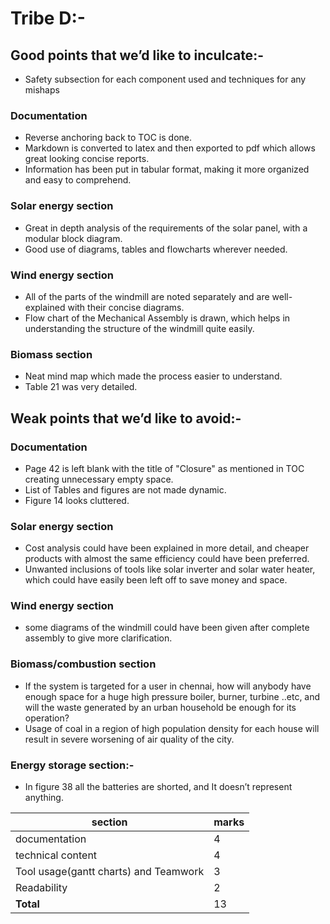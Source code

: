 # Tribe D:-

## Good points that we’d like to inculcate:-

-	Safety subsection for each component used and techniques for any mishaps

 ### Documentation

-	Reverse anchoring back to TOC is done.
-	Markdown is converted to latex and then exported to pdf which allows great looking concise reports.
-	Information has been put in tabular format, making it more organized and easy to comprehend.

### Solar energy section

-	Great in depth analysis of the requirements of the solar panel, with a modular block diagram.
-	Good use of diagrams, tables and flowcharts wherever needed.

### Wind energy section

-	All of the parts of the windmill are noted separately and are well-explained with their concise diagrams.
-	Flow chart of the Mechanical Assembly is drawn, which helps in understanding the structure of the windmill quite easily.

### Biomass section

-	Neat mind map which made the process easier to understand.
-	Table 21 was very detailed.



## Weak points that we’d like to avoid:-

 ### Documentation

-	Page 42 is left blank with the title of "Closure" as mentioned in TOC creating unnecessary empty space.
-	List of Tables and figures are not made dynamic.
-	Figure 14 looks cluttered.

### Solar energy section

-	Cost analysis could have been explained in more detail, and cheaper products with almost the same efficiency could have been preferred.
-	Unwanted inclusions of tools like solar inverter and solar water heater, which could have easily been left off to save money and space.

### Wind energy section

-	some diagrams of the windmill could have been given after complete assembly to give more clarification.

### Biomass/combustion section

-	If the system is targeted for a user in chennai, how will anybody have enough space for a huge high pressure boiler, burner, turbine ..etc, and will the waste generated by an urban household be enough for its operation?
-	Usage of coal in a region of high population density for each house will result in severe worsening of air quality of the city.

### Energy storage section:-

-	In figure 38 all the batteries are shorted, and It doesn’t represent anything.


| section                                                  | marks|
|----------------------------------------------------|---------|
|documentation                                       | 4        |
|technical content                                    | 4        |
|Tool usage(gantt charts) and Teamwork| 3        |  
|Readability                                             | 2        |           
| **Total**                                                 | 13     |

